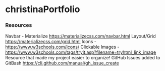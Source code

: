 # christinaPortfolio

### Resources
Navbar - Materialize
https://materializecss.com/navbar.html
Layout/Grid 
https://materializecss.com/grid.html
Icons - 
https://www.w3schools.com/icons/
Clickable Images - 
https://www.w3schools.com/tags/tryit.asp?filename=tryhtml_link_image
Resource that made my project easier to organize!
GitHub Issues added to GitBash
https://cli.github.com/manual/gh_issue_create



